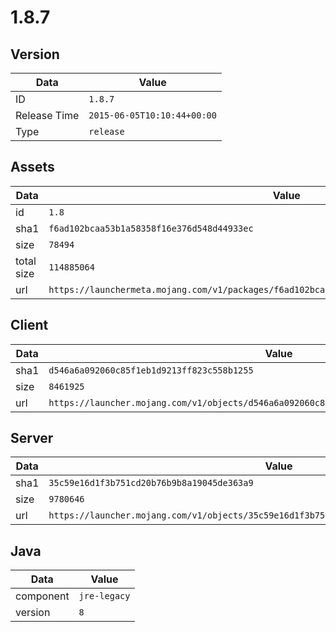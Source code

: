 # 1.8.7

## Version

|**Data**        | **Value**                 |
|----------------|-------------------------|
| ID   | ```1.8.7```   |
| Release Time   | ```2015-06-05T10:10:44+00:00```   |
| Type   | ```release```   |

## Assets

|**Data**        | **Value**                 |
|----------------|-------------------------|
| id   | ```1.8```   |
| sha1   | ```f6ad102bcaa53b1a58358f16e376d548d44933ec```   |
| size   | ```78494```   |
| total size  | ```114885064```  |
| url       | ```https://launchermeta.mojang.com/v1/packages/f6ad102bcaa53b1a58358f16e376d548d44933ec/1.8.json``` |

## Client

|**Data**        | **Value**                 |
|----------------|-------------------------|
| sha1   | ```d546a6a092060c85f1eb1d9213ff823c558b1255```   |
| size   | ```8461925```   |
| url       | ```https://launcher.mojang.com/v1/objects/d546a6a092060c85f1eb1d9213ff823c558b1255/client.jar``` |

## Server

|**Data**        | **Value**                 |
|----------------|-------------------------|
| sha1   | ```35c59e16d1f3b751cd20b76b9b8a19045de363a9```   |
| size   | ```9780646```   |
| url       | ```https://launcher.mojang.com/v1/objects/35c59e16d1f3b751cd20b76b9b8a19045de363a9/server.jar``` |

## Java

|**Data**        | **Value**                 |
|----------------|-------------------------|
| component   | ```jre-legacy```   |
| version   | ```8```   |